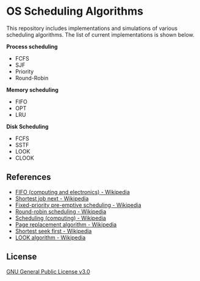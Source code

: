 # OS Scheduling Algorithms
This repository includes implementations and simulations
of various scheduling algorithms. The list of current implementations is shown below.

**Process scheduling**
* FCFS
* SJF
* Priority
* Round-Robin

**Memory scheduling**
* FIFO
* OPT
* LRU

**Disk Scheduling**
* FCFS
* SSTF
* LOOK
* CLOOK

## References
* [FIFO (computing and electronics) - Wikipedia](https://en.wikipedia.org/wiki/FIFO_(computing_and_electronics))
* [Shortest job next - Wikipedia](https://en.wikipedia.org/wiki/Shortest_job_next)
* [Fixed-priority pre-emptive scheduling - Wikipedia](https://en.wikipedia.org/wiki/Fixed-priority_pre-emptive_scheduling)
* [Round-robin scheduling - Wikipedia](https://en.wikipedia.org/wiki/Round-robin_scheduling)
* [Scheduling (computing) - Wikipedia](https://en.wikipedia.org/wiki/Scheduling_(computing))
* [Page replacement algorithm - Wikipedia](https://en.wikipedia.org/wiki/Page_replacement_algorithm#Least_recently_used)
* [Shortest seek first - Wikipedia](https://en.wikipedia.org/wiki/Shortest_seek_first)
* [LOOK algorithm - Wikipedia](https://en.wikipedia.org/wiki/LOOK_algorithm)

## License
[GNU General Public License v3.0](LICENSE)
